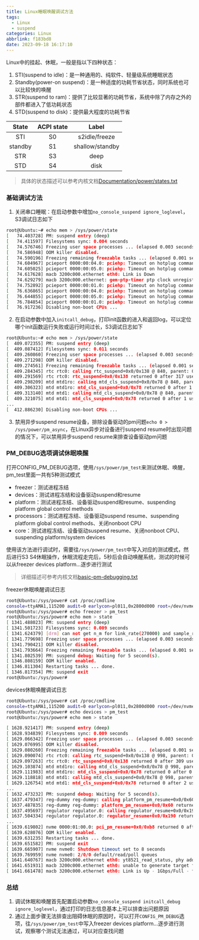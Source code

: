 ```yaml
---
title: Linux睡眠唤醒调试方法
tags:
  - Linux
  - suspend
categories: Linux
abbrlink: f183bd8
date: 2023-09-18 16:17:10
---
```


Linux中的挂起、休眠，一般是指以下四种状态：
1. STI(suspend to idle)：是一种通用的、纯软件、轻量级系统睡眠状态
2. Standby(power-on suspend)：是一种适度的功耗节省状态，同时系统也可以比较快的唤醒
3. STR(suspend to ram)：提供了比较显著的功耗节省，系统中除了内存之外的部件都进入了低功耗状态
4. STD(suspend to disk)：提供最大程度的功耗节省
<!-- more -->

| State | ACPI state | Label |
| :-: | :-: | :-: |
| STI | S0 | s2idle/freeze |
| standby | S1 | shallow/standby |
| STR | S3 | deep |
| STD | S4 | disk |

> 具体的状态描述可以参考内核文档[Documentation/power/states.txt](https://www.kernel.org/doc/Documentation/power/states.txt)

### 基础调试方法
1. 关闭串口睡眠：在启动参数中增加`no_console_suspend ignore_loglevel`，S3调试日志如下
```bash
root@Ubuntu:~# echo mem > /sys/power/state
[   74.403728] PM: suspend entry (deep)
[   74.411597] Filesystems sync: 0.004 seconds
[   74.576746] Freezing user space processes ... (elapsed 0.003 seconds) done.
[   74.586948] OOM killer disabled.
[   74.590196] Freezing remaining freezable tasks ... (elapsed 0.001 seconds) done.
[   74.604967] pcieport 0000:00:04.0: pciehp: Timeout on hotplug command 0x1438 (issued 71912 msec ago)
[   74.605025] pcieport 0000:00:05.0: pciehp: Timeout on hotplug command 0x1438 (issued 71884 msec ago)
[   74.617628] macb 3200c000.ethernet eth0: Link is Down
[   74.629279] macb 3200c000.ethernet: gem-ptp-timer ptp clock unregistered.
[   74.752892] pcieport 0000:00:01.0: pciehp: Timeout on hotplug command 0x1438 (issued 72084 msec ago)
[   76.636865] pcieport 0000:00:04.0: pciehp: Timeout on hotplug command 0x0418 (issued 2020 msec ago)
[   76.644855] pcieport 0000:00:05.0: pciehp: Timeout on hotplug command 0x0418 (issued 2024 msec ago)
[   76.784854] pcieport 0000:00:01.0: pciehp: Timeout on hotplug command 0x0418 (issued 2024 msec ago)
[   76.917236] Disabling non-boot CPUs ...
```

2. 在启动参数中加入`initcall_debug`，打印init函数的进入和返回log，可以定位哪个init函数运行失败或运行时间过长，S3调试日志如下
```bash
root@Ubuntu:~# echo mem > /sys/power/state
[  409.072355] PM: suspend entry (deep)
[  409.087412] Filesystems sync: 0.011 seconds
[  409.260860] Freezing user space processes ... (elapsed 0.003 seconds) done.
[  409.271298] OOM killer disabled.
[  409.274561] Freezing remaining freezable tasks ... (elapsed 0.001 seconds) done.
[  409.284345] rtc rtc0: calling rtc_suspend+0x0/0x138 @ 840, parent: 0-0068
[  409.291569] rtc rtc0: rtc_suspend+0x0/0x138 returned 0 after 317 usecs
[  409.298209] mtd mtd1ro: calling mtd_cls_suspend+0x0/0x78 @ 840, parent: 10000000.lbc_nor
[  409.306323] mtd mtd1ro: mtd_cls_suspend+0x0/0x78 returned 0 after 1 usecs
[  409.313140] mtd mtd1: calling mtd_cls_suspend+0x0/0x78 @ 840, parent: 10000000.lbc_nor
[  409.321075] mtd mtd1: mtd_cls_suspend+0x0/0x78 returned 0 after 1 usecs
...
[  412.886230] Disabling non-boot CPUs ...
```

3. 禁用异步suspend resume设备，排除设备驱动的pm问题`echo 0 > /sys/power/pm_async`，在Linux异步对设备进行suspend resume时出现问题的情况下，可以禁用异步suspend resume来排查设备驱动pm问题

### PM_DEBUG选项调试休眠唤醒
打开CONFIG_PM_DEBUG选项，使用`/sys/power/pm_test`来测试休眠、唤醒，pm_test里面一共有5种测试模式

+ freezer：测试进程冻结
+ devices：测试进程冻结和设备驱动suspend和resume
+ platform：测试进程冻结、设备驱动suspend和resume、suspending platform global control methods
+ processors：测试进程冻结、设备驱动suspend resume、suspending platform global control methods、关闭nonboot CPU
+ core：测试进程冻结、设备驱动suspend resume、关闭nonboot CPU、suspending platform/system devices

使用该方法进行调试时，需要往`/sys/power/pm_test`中写入对应的测试模式，然后进行S3 S4休眠操作，休眠流程走完后，5秒后会自动唤醒系统，测试的时候可以从freezer devices platform...逐步进行测试

> 详细描述可参考内核文档[basic-pm-debugging.txt](https://www.kernel.org/doc/Documentation/power/basic-pm-debugging.txt)

freezer休眠唤醒调试日志
```bash
root@Ubuntu:/sys/power# cat /proc/cmdline 
console=ttyAMA1,115200 audit=0 earlycon=pl011,0x2800d000 root=/dev/nvme0n1p2 rw no_console_suspend initcall_debug ignore_loglevel
root@Ubuntu:/sys/power# echo freezer > pm_test
root@Ubuntu:/sys/power# echo mem > state 
[ 1341.488023] PM: suspend entry (deep)
[ 1341.501723] Filesystems sync: 0.009 seconds
[ 1341.624379] [drm] can not get n_m for link_rate(270000) and sample_rate(0)
[ 1341.779698] Freezing user space processes ... (elapsed 0.003 seconds) done.
[ 1341.790421] OOM killer disabled.
[ 1341.793664] Freezing remaining freezable tasks ... (elapsed 0.001 seconds) done.
[ 1341.802539] PM: suspend debug: Waiting for 5 second(s).
[ 1346.808159] OOM killer enabled.
[ 1346.811304] Restarting tasks ... done.
[ 1346.817354] PM: suspend exit
root@Ubuntu:/sys/power# 
```

devices休眠唤醒调试日志
```bash
root@Ubuntu:/sys/power# cat /proc/cmdline 
console=ttyAMA1,115200 audit=0 earlycon=pl011,0x2800d000 root=/dev/nvme0n1p2 rw no_console_suspend initcall_debug loglevel=7
root@Ubuntu:/sys/power# echo devices > pm_test
root@Ubuntu:/sys/power# echo mem > state 

[ 1628.921417] PM: suspend entry (deep)
[ 1628.934839] Filesystems sync: 0.009 seconds
[ 1629.066342] Freezing user space processes ... (elapsed 0.003 seconds) done.
[ 1629.076995] OOM killer disabled.
[ 1629.080260] Freezing remaining freezable tasks ... (elapsed 0.001 seconds) done.
[ 1629.090074] rtc rtc0: calling rtc_suspend+0x0/0x138 @ 998, parent: 0-0068
[ 1629.097263] rtc rtc0: rtc_suspend+0x0/0x138 returned 0 after 309 usecs
[ 1629.103874] mtd mtd1ro: calling mtd_cls_suspend+0x0/0x78 @ 998, parent: 10000000.lbc_nor
[ 1629.111983] mtd mtd1ro: mtd_cls_suspend+0x0/0x78 returned 0 after 0 usecs
[ 1629.118818] mtd mtd1: calling mtd_cls_suspend+0x0/0x78 @ 998, parent: 10000000.lbc_nor
[ 1629.126754] mtd mtd1: mtd_cls_suspend+0x0/0x78 returned 0 after 2 usecs
...
[ 1632.473232] PM: suspend debug: Waiting for 5 second(s).
[ 1637.479347] reg-dummy reg-dummy: calling platform_pm_resume+0x0/0x60 @ 998, parent: platform
[ 1637.487835] reg-dummy reg-dummy: platform_pm_resume+0x0/0x60 returned 0 after 0 usecs
[ 1637.495697] regulator regulator.0: calling regulator_resume+0x0/0x190 @ 998, parent: reg-dummy
[ 1637.504334] regulator regulator.0: regulator_resume+0x0/0x190 returned 0 after 1 usecs
...
[ 1639.619802] nvme 0000:01:00.0: pci_pm_resume+0x0/0xb8 returned 0 after 12 usecs
[ 1639.628076] OOM killer enabled.
[ 1639.631235] Restarting tasks ... done.
[ 1639.651582] PM: suspend exit
[ 1639.665907] nvme nvme0: Shutdown timeout set to 8 seconds
[ 1639.769959] nvme nvme0: 2/0/0 default/read/poll queues
[ 1641.640767] macb 3200c000.ethernet eth0: yt8521_read_status, phy addr: 0, link up, media: UTP, mii reg 0x11 = 0xbc00
[ 1641.651931] macb 3200c000.ethernet eth0: unable to generate target frequency: 125000000 Hz
[ 1641.661478] macb 3200c000.ethernet eth0: Link is Up - 1Gbps/Full - flow control off
```


### 总结
1. 调试休眠和唤醒首先配置启动参数`no_console_suspend initcall_debug ignore_loglevel`，通过打印的日志信息基本上可以排查出问题原因
2. 通过上面步骤无法排查出阻碍休眠的原因时，可以打开`CONFIG_PM_DEBUG`选项，往`/sys/power/pm_test`中写入freezer devices platform...逐步进行测试，观察哪个测试无法通过，可以对应查找问题


